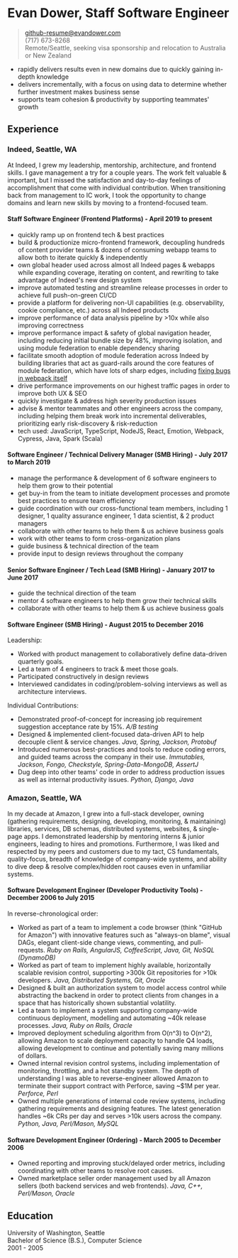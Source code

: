 # Evan Dower, Staff Software Engineer

> github-resume@evandower.com  
> (717) 673-8268  
> Remote/Seattle, seeking visa sponsorship and relocation to Australia or New Zealand

* rapidly delivers results even in new domains due to quickly gaining in-depth knowledge
* delivers incrementally, with a focus on using data to determine whether further investment makes business sense
* supports team cohesion & productivity by supporting teammates' growth

## Experience

### Indeed, Seattle, WA

At Indeed, I grew my leadership, mentorship, architecture, and frontend skills. I gave management a try for a couple years. The work felt valuable & important, but I missed the satisfaction and day-to-day feelings of accomplishment that come with individual contribution. When transitioning back from management to IC work, I took the opportunity to change domains and learn new skills by moving to a frontend-focused team.

#### Staff Software Engineer (Frontend Platforms) - April 2019 to present

* quickly ramp up on frontend tech & best practices
* build & productionize micro-frontend framework, decoupling hundreds of content provider teams & dozens of consuming webapp teams to allow both to iterate quickly & independently
* own global header used across almost all Indeed pages & webapps while expanding coverage, iterating on content, and rewriting to take advantage of Indeed's new design system
* improve automated testing and streamline release processes in order to achieve full push-on-green CI/CD
* provide a platform for delivering non-UI capabilities (e.g. observability, cookie compliance, etc.) across all Indeed products
* improve performance of data analysis pipeline by >10x while also improving correctness
* improve performance impact & safety of global navigation header, including reducing initial bundle size by 48%, improving isolation, and using module federation to enable dependency sharing
* facilitate smooth adoption of module federation across Indeed by building libraries that act as guard-rails around the core features of module federation, which have lots of sharp edges, including [fixing bugs in webpack itself](https://github.com/webpack/webpack/pull/16031)
* drive performance improvements on our highest traffic pages in order to improve both UX & SEO
* quickly investigate & address high severity production issues
* advise & mentor teammates and other engineers across the company, including helping them break work into incremental deliverables, prioritizing early risk-discovery & risk-reduction
* tech used: JavaScript, TypeScript, NodeJS, React, Emotion, Webpack, Cypress, Java, Spark (Scala)

#### Software Engineer / Technical Delivery Manager (SMB Hiring) - July 2017 to March 2019

* manage the performance & development of 6 software engineers to help them grow to their potential
* get buy-in from the team to initiate development processes and promote best practices to ensure team efficiency
* guide coordination with our cross-functional team members, including 1 designer, 1 quality assurance engineer, 1 data scientist, & 2 product managers
* collaborate with other teams to help them & us achieve business goals
* work with other teams to form cross-organization plans
* guide business & technical direction of the team
* provide input to design reviews throughout the company

#### Senior Software Engineer / Tech Lead (SMB Hiring) - January 2017 to June 2017

* guide the technical direction of the team
* mentor 4 software engineers to help them grow their technical skills
* collaborate with other teams to help them & us achieve business goals

#### Software Engineer (SMB Hiring) - August 2015 to December 2016

Leadership:

* Worked with product management to collaboratively define data-driven quarterly goals.
* Led a team of 4 engineers to track & meet those goals.
* Participated constructively in design reviews
* Interviewed candidates in coding/problem-solving interviews as well as architecture interviews.

Individual Contributions:

* Demonstrated proof-of-concept for increasing job requirement suggestion acceptance rate by 15%. *A/B testing*
* Designed & implemented client-focused data-driven API to help decouple client & service changes. *Java, Spring, Jackson, Protobuf*
* Introduced numerous best-practices and tools to reduce coding errors, and guided teams across the company in their use. *Immutables, Jackson, Fongo, Checkstyle, Spring-Data-MongoDB, AssertJ*
* Dug deep into other teams' code in order to address production issues as well as internal productivity issues. *Python, Django, Java*

### Amazon, Seattle, WA

In my decade at Amazon, I grew into a full-stack developer, owning (gathering requirements, designing, developing, monitoring, & maintaining) libraries, services, DB schemas, distributed systems, websites, & single-page apps. I demonstrated leadership by mentoring interns & junior engineers, leading to hires and promotions. Furthermore, I was liked and respected by my peers and customers due to my tact, CS fundamentals, quality-focus, breadth of knowledge of company-wide systems, and ability to dive deep & resolve complex/hidden root causes even in unfamiliar systems.

#### Software Development Engineer (Developer Productivity Tools) - December 2006 to July 2015

In reverse-chronological order:

* Worked as part of a team to implement a code browser (think "GitHub for Amazon") with innovative features such as "always-on blame", visual DAGs, elegant client-side change views, commenting, and pull-requests. *Ruby on Rails, AngularJS, CoffeeScript, Java, Git, NoSQL (DynamoDB)*
* Worked as part of team to implement highly available, horizontally scalable revision control, supporting >300k Git repositories for >10k developers. *Java, Distributed Systems, Git, Oracle*
* Designed & built an authorization system to model access control while abstracting the backend in order to protect clients from changes in a space that has historically shown substantial volatility.
* Led a team to implement a system supporting company-wide continuous deployment, modelling and automating ~40k release processes. *Java, Ruby on Rails, Oracle*
* Improved deployment scheduling algorithm from O(n^3) to O(n^2), allowing Amazon to scale deployment capacity to handle Q4 loads, allowing development to continue and potentially saving many millions of dollars.
* Owned internal revision control systems, including implementation of monitoring, throttling, and a hot standby system. The depth of understanding I was able to reverse-engineer allowed Amazon to terminate their support contract with Perforce, saving ~$1M per year. *Perforce, Perl*
* Owned multiple generations of internal code review systems, including gathering requirements and designing features. The latest generation handles ~6k CRs per day and serves >10k users across the company. *Python, Java, Perl/Mason, MySQL*

#### Software Development Engineer (Ordering) - March 2005 to December 2006

* Owned reporting and improving stuck/delayed order metrics, including coordinating with other teams to resolve root causes.
* Owned marketplace seller order management used by all Amazon sellers (both backend services and web frontends). *Java, C++, Perl/Mason, Oracle*

## Education

University of Washington, Seattle  
Bachelor of Science (B.S.), Computer Science  
2001 - 2005
